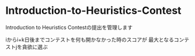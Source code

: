 # Introduction-to-Heuristics-Contest
Introduction to Heuristics Contestの提出を管理します

iからi+k日後までコンテストを何も開かなかった時のスコアが
最大となるコンテストjを貪欲に選ぶ
